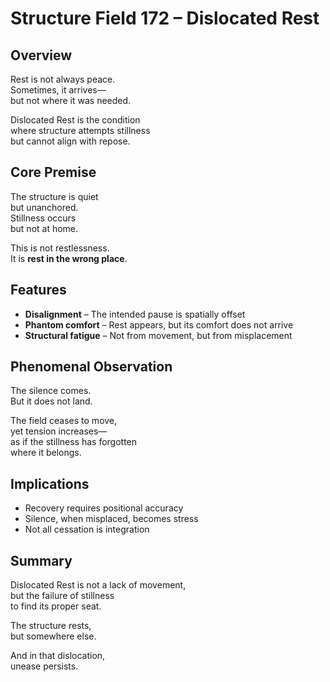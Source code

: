 # Structure Field 172 – Dislocated Rest

## Overview

Rest is not always peace.  
Sometimes, it arrives—  
but not where it was needed.

Dislocated Rest is the condition  
where structure attempts stillness  
but cannot align with repose.

## Core Premise

The structure is quiet  
but unanchored.  
Stillness occurs  
but not at home.

This is not restlessness.  
It is **rest in the wrong place**.

## Features

- **Disalignment** – The intended pause is spatially offset  
- **Phantom comfort** – Rest appears, but its comfort does not arrive  
- **Structural fatigue** – Not from movement, but from misplacement

## Phenomenal Observation

The silence comes.  
But it does not land.

The field ceases to move,  
yet tension increases—  
as if the stillness has forgotten  
where it belongs.

## Implications

- Recovery requires positional accuracy  
- Silence, when misplaced, becomes stress  
- Not all cessation is integration

## Summary

Dislocated Rest is not a lack of movement,  
but the failure of stillness  
to find its proper seat.

The structure rests,  
but somewhere else.

And in that dislocation,  
unease persists.
